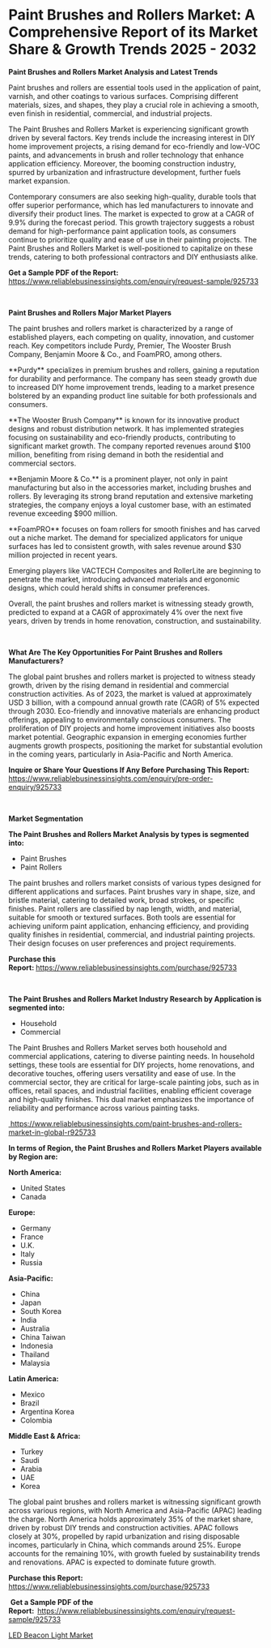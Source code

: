 <p><h1>Paint Brushes and Rollers Market: A Comprehensive Report of its Market Share & Growth Trends 2025 - 2032</h1></p><p><strong>Paint Brushes and Rollers Market Analysis and Latest Trends</strong></p>
<p><p>Paint brushes and rollers are essential tools used in the application of paint, varnish, and other coatings to various surfaces. Comprising different materials, sizes, and shapes, they play a crucial role in achieving a smooth, even finish in residential, commercial, and industrial projects.</p><p>The Paint Brushes and Rollers Market is experiencing significant growth driven by several factors. Key trends include the increasing interest in DIY home improvement projects, a rising demand for eco-friendly and low-VOC paints, and advancements in brush and roller technology that enhance application efficiency. Moreover, the booming construction industry, spurred by urbanization and infrastructure development, further fuels market expansion.</p><p>Contemporary consumers are also seeking high-quality, durable tools that offer superior performance, which has led manufacturers to innovate and diversify their product lines. The market is expected to grow at a CAGR of 9.9% during the forecast period. This growth trajectory suggests a robust demand for high-performance paint application tools, as consumers continue to prioritize quality and ease of use in their painting projects. The Paint Brushes and Rollers Market is well-positioned to capitalize on these trends, catering to both professional contractors and DIY enthusiasts alike.</p></p>
<p><strong>Get a Sample PDF of the Report:&nbsp;</strong> <a href="https://www.reliablebusinessinsights.com/enquiry/request-sample/925733?utm_campaign=2142&utm_medium=2&utm_source=Github&utm_content=ia&utm_term=18022025&utm_id=paint-brushes-and-rollers">https://www.reliablebusinessinsights.com/enquiry/request-sample/925733</a></p>
<p>&nbsp;</p>
<p><strong>Paint Brushes and Rollers Major Market Players</strong></p>
<p><p>The paint brushes and rollers market is characterized by a range of established players, each competing on quality, innovation, and customer reach. Key competitors include Purdy, Premier, The Wooster Brush Company, Benjamin Moore & Co., and FoamPRO, among others.</p><p>**Purdy** specializes in premium brushes and rollers, gaining a reputation for durability and performance. The company has seen steady growth due to increased DIY home improvement trends, leading to a market presence bolstered by an expanding product line suitable for both professionals and consumers.</p><p>**The Wooster Brush Company** is known for its innovative product designs and robust distribution network. It has implemented strategies focusing on sustainability and eco-friendly products, contributing to significant market growth. The company reported revenues around $100 million, benefiting from rising demand in both the residential and commercial sectors.</p><p>**Benjamin Moore & Co.** is a prominent player, not only in paint manufacturing but also in the accessories market, including brushes and rollers. By leveraging its strong brand reputation and extensive marketing strategies, the company enjoys a loyal customer base, with an estimated revenue exceeding $900 million.</p><p>**FoamPRO** focuses on foam rollers for smooth finishes and has carved out a niche market. The demand for specialized applicators for unique surfaces has led to consistent growth, with sales revenue around $30 million projected in recent years.</p><p>Emerging players like VACTECH Composites and RollerLite are beginning to penetrate the market, introducing advanced materials and ergonomic designs, which could herald shifts in consumer preferences. </p><p>Overall, the paint brushes and rollers market is witnessing steady growth, predicted to expand at a CAGR of approximately 4% over the next five years, driven by trends in home renovation, construction, and sustainability.</p></p>
<p>&nbsp;</p>
<p><strong>What Are The Key Opportunities For Paint Brushes and Rollers Manufacturers?</strong></p>
<p><p>The global paint brushes and rollers market is projected to witness steady growth, driven by the rising demand in residential and commercial construction activities. As of 2023, the market is valued at approximately USD 3 billion, with a compound annual growth rate (CAGR) of 5% expected through 2030. Eco-friendly and innovative materials are enhancing product offerings, appealing to environmentally conscious consumers. The proliferation of DIY projects and home improvement initiatives also boosts market potential. Geographic expansion in emerging economies further augments growth prospects, positioning the market for substantial evolution in the coming years, particularly in Asia-Pacific and North America.</p></p>
<p><strong>Inquire or Share Your Questions If Any Before Purchasing This Report:</strong> <a href="https://www.reliablebusinessinsights.com/enquiry/pre-order-enquiry/925733?utm_campaign=2142&utm_medium=2&utm_source=Github&utm_content=ia&utm_term=18022025&utm_id=paint-brushes-and-rollers">https://www.reliablebusinessinsights.com/enquiry/pre-order-enquiry/925733</a></p>
<p>&nbsp;</p>
<p><strong>Market Segmentation</strong></p>
<p><strong>The Paint Brushes and Rollers Market Analysis by types is segmented into:</strong></p>
<p><ul><li>Paint Brushes</li><li>Paint Rollers</li></ul></p>
<p><p>The paint brushes and rollers market consists of various types designed for different applications and surfaces. Paint brushes vary in shape, size, and bristle material, catering to detailed work, broad strokes, or specific finishes. Paint rollers are classified by nap length, width, and material, suitable for smooth or textured surfaces. Both tools are essential for achieving uniform paint application, enhancing efficiency, and providing quality finishes in residential, commercial, and industrial painting projects. Their design focuses on user preferences and project requirements.</p></p>
<p><strong>Purchase this Report:&nbsp;</strong><a href="https://www.reliablebusinessinsights.com/purchase/925733?utm_campaign=2142&utm_medium=2&utm_source=Github&utm_content=ia&utm_term=18022025&utm_id=paint-brushes-and-rollers">https://www.reliablebusinessinsights.com/purchase/925733</a></p>
<p>&nbsp;</p>
<p><strong>The Paint Brushes and Rollers Market Industry Research by Application is segmented into:</strong></p>
<p><ul><li>Household</li><li>Commercial</li></ul></p>
<p><p>The Paint Brushes and Rollers Market serves both household and commercial applications, catering to diverse painting needs. In household settings, these tools are essential for DIY projects, home renovations, and decorative touches, offering users versatility and ease of use. In the commercial sector, they are critical for large-scale painting jobs, such as in offices, retail spaces, and industrial facilities, enabling efficient coverage and high-quality finishes. This dual market emphasizes the importance of reliability and performance across various painting tasks.</p></p>
<p><a href="https://www.reliablebusinessinsights.com/paint-brushes-and-rollers-market-in-global-r925733?utm_campaign=2142&utm_medium=2&utm_source=Github&utm_content=ia&utm_term=18022025&utm_id=paint-brushes-and-rollers">&nbsp;https://www.reliablebusinessinsights.com/paint-brushes-and-rollers-market-in-global-r925733</a></p>
<p><strong>In terms of Region, the Paint Brushes and Rollers Market Players available by Region are:</strong></p>
<p>
    <p> <strong> North America: </strong>
        <ul>
            <li>United States</li>
            <li>Canada</li>
        </ul>
        </p> 
    <p> <strong> Europe: </strong>
        <ul>
            <li>Germany</li>
            <li>France</li>
            <li>U.K.</li>
            <li>Italy</li>
            <li>Russia</li>
        </ul>
        </p> 
    <p> <strong> Asia-Pacific: </strong>
        <ul>
            <li>China</li>
            <li>Japan</li>
            <li>South Korea</li>
            <li>India</li>
            <li>Australia</li>
            <li>China Taiwan</li>
            <li>Indonesia</li>
            <li>Thailand</li>
            <li>Malaysia</li>
        </ul>
        </p> 
    <p> <strong> Latin America: </strong>
        <ul>
            <li>Mexico</li>
            <li>Brazil</li>
            <li>Argentina Korea</li>
            <li>Colombia</li>
        </ul>
        </p> 
    <p> <strong> Middle East & Africa: </strong>
        <ul>
            <li>Turkey</li>
            <li>Saudi</li>
            <li>Arabia</li>
            <li>UAE</li>
            <li>Korea</li>
        </ul>
    </p>
    </p>
<p><p>The global paint brushes and rollers market is witnessing significant growth across various regions, with North America and Asia-Pacific (APAC) leading the charge. North America holds approximately 35% of the market share, driven by robust DIY trends and construction activities. APAC follows closely at 30%, propelled by rapid urbanization and rising disposable incomes, particularly in China, which commands around 25%. Europe accounts for the remaining 10%, with growth fueled by sustainability trends and renovations. APAC is expected to dominate future growth.</p></p>
<p><strong>Purchase this Report: </strong><a href="https://www.reliablebusinessinsights.com/purchase/925733?utm_campaign=2142&utm_medium=2&utm_source=Github&utm_content=ia&utm_term=18022025&utm_id=paint-brushes-and-rollers">https://www.reliablebusinessinsights.com/purchase/925733</a></p>
<p>&nbsp;<strong>Get a Sample PDF of the Report:&nbsp;&nbsp;</strong><a href="https://www.reliablebusinessinsights.com/enquiry/request-sample/925733?utm_campaign=2142&utm_medium=2&utm_source=Github&utm_content=ia&utm_term=18022025&utm_id=paint-brushes-and-rollers">https://www.reliablebusinessinsights.com/enquiry/request-sample/925733</a></p>
<p><strong></strong></p>
<p><p><a href="https://github.com/FosterFahey91/Market-Research-Report-List-1/blob/main/led-beacon-light-market.md?utm_campaign=2142&utm_medium=2&utm_source=Github&utm_content=ia&utm_term=18022025&utm_id=paint-brushes-and-rollers">LED Beacon Light Market</a></p></p>